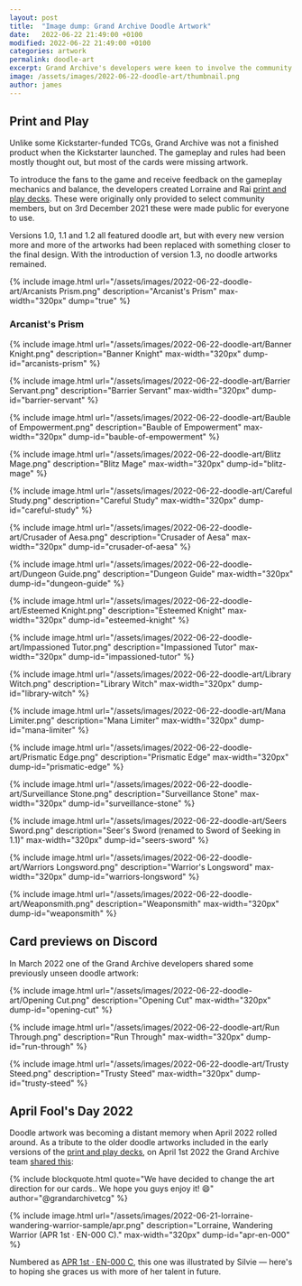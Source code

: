 ```yaml
---
layout: post
title:  "Image dump: Grand Archive Doodle Artwork"
date:   2022-06-22 21:49:00 +0100
modified: 2022-06-22 21:49:00 +0100
categories: artwork
permalink: doodle-art
excerpt: Grand Archive's developers were keen to involve the community in play testing very early on, often before card artwork had been imagined. Doodle art bought these cards to life.
image: /assets/images/2022-06-22-doodle-art/thumbnail.png
author: james
---
```

## Print and Play

Unlike some Kickstarter-funded TCGs, Grand Archive was not a finished product when the Kickstarter launched. The gameplay and rules had been mostly thought out, but most of the cards were missing artwork.

To introduce the fans to the game and receive feedback on the gameplay mechanics and balance, the developers created Lorraine and Rai <span class="dead-link">[print and play decks](/print-and-play)</span>. These were originally only provided to select community members, but on 3rd December 2021 these were made public for everyone to use.

Versions 1.0, 1.1 and 1.2 all featured doodle art, but with every new version more and more of the artworks had been replaced with something closer to the final design. With the introduction of version 1.3, no doodle artworks remained.

{% include image.html url="/assets/images/2022-06-22-doodle-art/Arcanists Prism.png" description="Arcanist's Prism" max-width="320px" dump="true" %}

<h3 class="hidden-header" id="arcanists-prism">
  Arcanist's Prism
</h3>

{% include image.html url="/assets/images/2022-06-22-doodle-art/Banner Knight.png" description="Banner Knight" max-width="320px" dump-id="arcanists-prism" %}

{% include image.html url="/assets/images/2022-06-22-doodle-art/Barrier Servant.png" description="Barrier Servant" max-width="320px" dump-id="barrier-servant" %}

{% include image.html url="/assets/images/2022-06-22-doodle-art/Bauble of Empowerment.png" description="Bauble of Empowerment" max-width="320px" dump-id="bauble-of-empowerment" %}

{% include image.html url="/assets/images/2022-06-22-doodle-art/Blitz Mage.png" description="Blitz Mage" max-width="320px" dump-id="blitz-mage" %}

{% include image.html url="/assets/images/2022-06-22-doodle-art/Careful Study.png" description="Careful Study" max-width="320px" dump-id="careful-study" %}

{% include image.html url="/assets/images/2022-06-22-doodle-art/Crusader of Aesa.png" description="Crusader of Aesa" max-width="320px" dump-id="crusader-of-aesa" %}

{% include image.html url="/assets/images/2022-06-22-doodle-art/Dungeon Guide.png" description="Dungeon Guide" max-width="320px" dump-id="dungeon-guide" %}

{% include image.html url="/assets/images/2022-06-22-doodle-art/Esteemed Knight.png" description="Esteemed Knight" max-width="320px" dump-id="esteemed-knight" %}

{% include image.html url="/assets/images/2022-06-22-doodle-art/Impassioned Tutor.png" description="Impassioned Tutor" max-width="320px" dump-id="impassioned-tutor" %}

{% include image.html url="/assets/images/2022-06-22-doodle-art/Library Witch.png" description="Library Witch" max-width="320px" dump-id="library-witch" %}

{% include image.html url="/assets/images/2022-06-22-doodle-art/Mana Limiter.png" description="Mana Limiter" max-width="320px" dump-id="mana-limiter" %}

{% include image.html url="/assets/images/2022-06-22-doodle-art/Prismatic Edge.png" description="Prismatic Edge" max-width="320px" dump-id="prismatic-edge" %}

{% include image.html url="/assets/images/2022-06-22-doodle-art/Surveillance Stone.png" description="Surveillance Stone" max-width="320px" dump-id="surveillance-stone" %}

{% include image.html url="/assets/images/2022-06-22-doodle-art/Seers Sword.png" description="Seer's Sword (renamed to Sword of Seeking in 1.1)" max-width="320px" dump-id="seers-sword" %}

{% include image.html url="/assets/images/2022-06-22-doodle-art/Warriors Longsword.png" description="Warrior's Longsword" max-width="320px" dump-id="warriors-longsword" %}

{% include image.html url="/assets/images/2022-06-22-doodle-art/Weaponsmith.png" description="Weaponsmith" max-width="320px" dump-id="weaponsmith" %}

## Card previews on Discord

In March 2022 one of the Grand Archive developers shared some previously unseen doodle artwork:

{% include image.html url="/assets/images/2022-06-22-doodle-art/Opening Cut.png" description="Opening Cut" max-width="320px" dump-id="opening-cut" %}

{% include image.html url="/assets/images/2022-06-22-doodle-art/Run Through.png" description="Run Through" max-width="320px" dump-id="run-through" %}

{% include image.html url="/assets/images/2022-06-22-doodle-art/Trusty Steed.png" description="Trusty Steed" max-width="320px" dump-id="trusty-steed" %}

## April Fool's Day 2022

Doodle artwork was becoming a distant memory when April 2022 rolled around. As a tribute to the older doodle artworks included in the early versions of the <span class="dead-link">[print and play decks](/print-and-play)</span>, on April 1st 2022 the Grand Archive team [shared this](https://www.instagram.com/p/Cb0Hm7atEX4):

{% include blockquote.html quote="We have decided to change the art direction for our cards.. We hope you guys enjoy it! 😄" author="@grandarchivetcg" %}

{% include image.html url="/assets/images/2022-06-21-lorraine-wandering-warrior-sample/apr.png" description="Lorraine, Wandering Warrior (APR 1st &middot; EN-000 C)." max-width="320px" dump-id="apr-en-000" %}

Numbered as [APR 1st &middot; EN-000 C](/lorraine-wandering-warrior-samples#apr-1st--en-000-c), this one was illustrated by Silvie &mdash; here's to hoping she graces us with more of her talent in future.